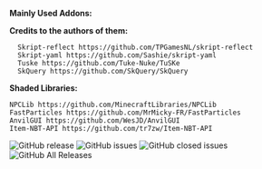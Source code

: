 **Mainly Used Addons:**

**Credits to the authors of them:**
``` 
  Skript-reflect https://github.com/TPGamesNL/skript-reflect
  Skript-yaml https://github.com/Sashie/skript-yaml
  Tuske https://github.com/Tuke-Nuke/TuSKe
  SkQuery https://github.com/SkQuery/SkQuery
```

**Shaded Libraries:**
```
NPCLib https://github.com/MinecraftLibraries/NPCLib
FastParticles https://github.com/MrMicky-FR/FastParticles
AnvilGUI https://github.com/WesJD/AnvilGUI
Item-NBT-API https://github.com/tr7zw/Item-NBT-API
```

![GitHub release](https://img.shields.io/github/release/andrei923/LeafSK.svg?style=for-the-badge)
![GitHub issues](https://img.shields.io/github/issues-raw/andrei923/LeafSK.svg?style=for-the-badge)
![GitHub closed issues](https://img.shields.io/github/issues-closed-raw/andrei923/LeafSK.svg?style=for-the-badge)
![GitHub All Releases](https://img.shields.io/github/downloads/andrei923/LeafSK/total.svg?style=for-the-badge)
